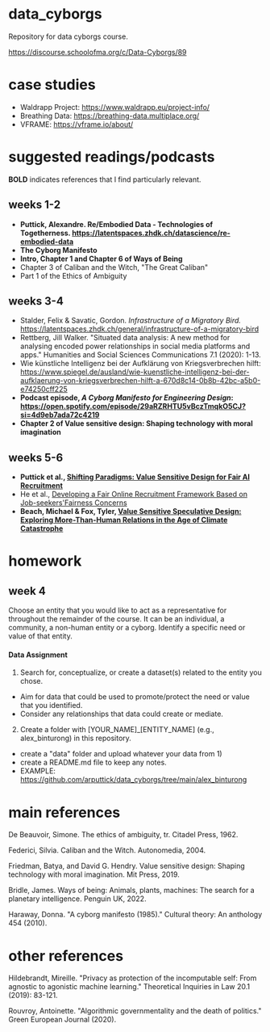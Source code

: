 # data_cyborgs
Repository for data cyborgs course.

https://discourse.schoolofma.org/c/Data-Cyborgs/89

# case studies
- Waldrapp Project: https://www.waldrapp.eu/project-info/
- Breathing Data: https://breathing-data.multiplace.org/
- VFRAME: https://vframe.io/about/

# suggested readings/podcasts
**BOLD** indicates references that I find particularly relevant.
## weeks 1-2
- **Puttick, Alexandre. Re/Embodied Data - Technologies of Togetherness. https://latentspaces.zhdk.ch/datascience/re-embodied-data**
- **The Cyborg Manifesto**
- **Intro, Chapter 1 and Chapter 6 of Ways of Being**
- Chapter 3 of Caliban and the Witch, "The Great Caliban"
- Part 1 of the Ethics of Ambiguity

## weeks 3-4
- Stalder, Felix & Savatic, Gordon. *Infrastructure of a Migratory Bird.* https://latentspaces.zhdk.ch/general/infrastructure-of-a-migratory-bird
- Rettberg, Jill Walker. "Situated data analysis: A new method for analysing encoded power relationships in social media platforms and apps." Humanities and Social Sciences Communications 7.1 (2020): 1-13.
- Wie künstliche Intelligenz bei der Aufklärung von Kriegsverbrechen hilft: https://www.spiegel.de/ausland/wie-kuenstliche-intelligenz-bei-der-aufklaerung-von-kriegsverbrechen-hilft-a-670d8c14-0b8b-42bc-a5b0-e74250cff225
- **Podcast episode, *A Cyborg Manifesto for Engineering Design*: https://open.spotify.com/episode/29aRZRHTU5vBczTmqkO5CJ?si=4d9eb7ada72c4219**
- **Chapter 2 of Value sensitive design: Shaping technology with moral imagination**

## weeks 5-6
- **Puttick et al., [Shifting Paradigms: Value Sensitive Design for Fair AI Recruitment](https://github.com/arputtick/data_cyborgs/blob/main/references/VSD_Position_Paper_AIMMES_2025.pdf)**
- He et al., [Developing a Fair Online Recruitment Framework Based on Job-seekers'Fairness Concerns](https://github.com/arputtick/data_cyborgs/blob/main/references/FINDHR_VSD.pdf)
- **Beach, Michael & Fox, Tyler, [Value Sensitive Speculative Design: Exploring More-Than-Human Relations in the Age of Climate Catastrophe](https://github.com/arputtick/data_cyborgs/blob/main/references/More%20Than%20Human%20VSD.pdf)**

# homework
## week 4
Choose an entity that you would like to act as a representative for throughout the remainder of the course. It can be an individual, a community, a non-human entity or a cyborg.
Identify a specific need or value of that entity.
#### Data Assignment
1) Search for, conceptualize, or create a dataset(s) related to the entity you chose.
- Aim for data that could be used to promote/protect the need or value that you identified.
- Consider any relationships that data could create or mediate.
2) Create a folder with [YOUR_NAME]_[ENTITY_NAME] (e.g., alex_binturong) in this repository.
- create a "data" folder and upload whatever your data from 1)
- create a README.md file to keep any notes.
- EXAMPLE: https://github.com/arputtick/data_cyborgs/tree/main/alex_binturong

# main references
De Beauvoir, Simone. The ethics of ambiguity, tr. Citadel Press, 1962.

Federici, Silvia. Caliban and the Witch. Autonomedia, 2004.

Friedman, Batya, and David G. Hendry. Value sensitive design: Shaping technology with moral imagination. Mit Press, 2019.

Bridle, James. Ways of being: Animals, plants, machines: The search for a planetary intelligence. Penguin UK, 2022.

Haraway, Donna. "A cyborg manifesto (1985)." Cultural theory: An anthology 454 (2010).

# other references
Hildebrandt, Mireille. "Privacy as protection of the incomputable self: From agnostic to agonistic machine learning." Theoretical Inquiries in Law 20.1 (2019): 83-121.

Rouvroy, Antoinette. "Algorithmic governmentality and the death of politics." Green European Journal (2020).
